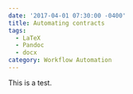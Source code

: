 ```yaml
---
date: '2017-04-01 07:30:00 -0400'
title: Automating contracts
tags:
  - LaTeX
  - Pandoc
  - docx
category: Workflow Automation
---
```


This is a test.